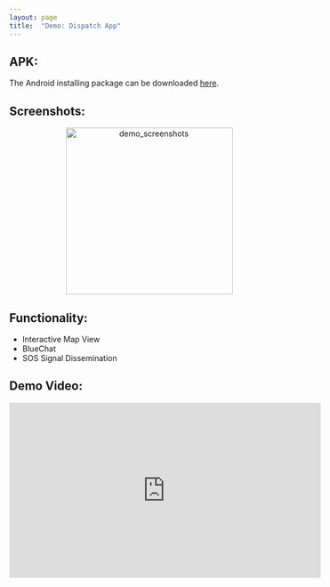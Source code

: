 ```yaml
---
layout: page
title:  "Demo: Dispatch App"
---
```


## APK: 
The Android installing package can be downloaded [here][apk].

## Screenshots:
<p align="center">
<img src="../assets/img/.png" alt="demo_screenshots" height="300px"/>
</p>

## Functionality:
- Interactive Map View
- BlueChat
- SOS Signal Dissemination

## Demo Video:

<iframe width="560" height="315" src="https://www.youtube.com/embed/_D0ZQPqeJkk" frameborder="0" allow="autoplay; encrypted-media" allowfullscreen></iframe>




[apk]: https://github.com/jlinear/DispatchApp/releases/download/v1.0-alpha/app-dispatch.apk